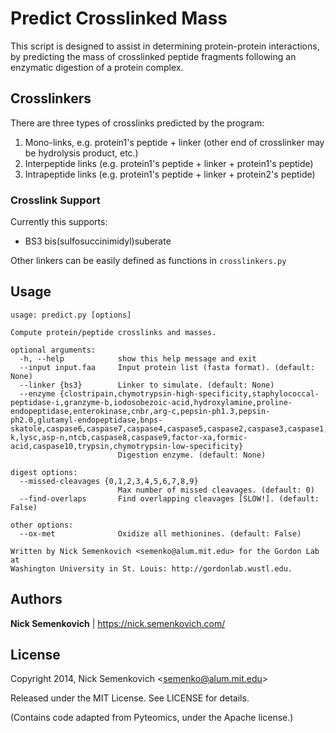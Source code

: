 # Predict Crosslinked Mass

This script is designed to assist in determining protein-protein interactions, by predicting the mass of
crosslinked peptide fragments following an enzymatic digestion of a protein complex.


## Crosslinkers

There are three types of crosslinks predicted by the program:

1. Mono-links, e.g. protein1's peptide + linker (other end of crosslinker may be hydrolysis product, etc.)
2. Interpeptide links (e.g. protein1's peptide + linker + protein1's peptide)
3. Intrapeptide links (e.g. protein1's peptide + linker + protein2's peptide)

### Crosslink Support

Currently this supports:

* BS3 bis(sulfosuccinimidyl)suberate

Other linkers can be easily defined as functions in ```crosslinkers.py```

## Usage

    usage: predict.py [options]
    
    Compute protein/peptide crosslinks and masses.
    
    optional arguments:
      -h, --help            show this help message and exit
      --input input.faa     Input protein list (fasta format). (default: None)
      --linker {bs3}        Linker to simulate. (default: None)
      --enzyme {clostripain,chymotrypsin-high-specificity,staphylococcal-peptidase-i,granzyme-b,iodosobezoic-acid,hydroxylamine,proline-endopeptidase,enterokinase,cnbr,arg-c,pepsin-ph1.3,pepsin-ph2.0,glutamyl-endopeptidase,bnps-skatole,caspase6,caspase7,caspase4,caspase5,caspase2,caspase3,caspase1,thermolysin,thrombin,proteinase-k,lysc,asp-n,ntcb,caspase8,caspase9,factor-xa,formic-acid,caspase10,trypsin,chymotrypsin-low-specificity}
                            Digestion enzyme. (default: None)
    
    digest options:
      --missed-cleavages {0,1,2,3,4,5,6,7,8,9}
                            Max number of missed cleavages. (default: 0)
      --find-overlaps       Find overlapping cleavages [SLOW!]. (default: False)
    
    other options:
      --ox-met              Oxidize all methionines. (default: False)

    Written by Nick Semenkovich <semenko@alum.mit.edu> for the Gordon Lab at
    Washington University in St. Louis: http://gordonlab.wustl.edu.


## Authors
**Nick Semenkovich** | https://nick.semenkovich.com/

## License
Copyright 2014, Nick Semenkovich \<semenko@alum.mit.edu\>

Released under the MIT License. See LICENSE for details.


(Contains code adapted from Pyteomics, under the Apache license.)
